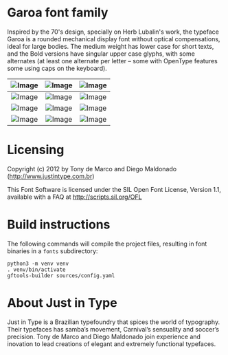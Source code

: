 # Garoa font family

Inspired by the 70's design, specially on Herb Lubalin's work, the typeface Garoa is a rounded mechanical display font without optical compensations, ideal for large bodies. The medium weight has lower case for short texts, and the Bold versions have singular upper case glyphs, with some alternates (at least one alternate per letter – some with OpenType features some using caps on the keyboard).

| ![Image](https://raw.githubusercontent.com/felipesanches/Garoa/refs/heads/main/images/image-01.png) | ![Image](https://raw.githubusercontent.com/felipesanches/Garoa/refs/heads/main/images/image-02.png) | ![Image](https://raw.githubusercontent.com/felipesanches/Garoa/refs/heads/main/images/image-03.png) |
|:-------------------------:|:-------------------------:|:-------------------------:|
| ![Image](https://raw.githubusercontent.com/felipesanches/Garoa/refs/heads/main/images/image-04.png) | ![Image](https://raw.githubusercontent.com/felipesanches/Garoa/refs/heads/main/images/image-05.png) | ![Image](https://raw.githubusercontent.com/felipesanches/Garoa/refs/heads/main/images/image-06.png) |
| ![Image](https://raw.githubusercontent.com/felipesanches/Garoa/refs/heads/main/images/image-07.png) | ![Image](https://raw.githubusercontent.com/felipesanches/Garoa/refs/heads/main/images/image-08.png) | ![Image](https://raw.githubusercontent.com/felipesanches/Garoa/refs/heads/main/images/image-09.png) |
| ![Image](https://raw.githubusercontent.com/felipesanches/Garoa/refs/heads/main/images/image-10.png) | ![Image](https://raw.githubusercontent.com/felipesanches/Garoa/refs/heads/main/images/image-11.png) | ![Image](https://raw.githubusercontent.com/felipesanches/Garoa/refs/heads/main/images/image-12.png) |

# Licensing

Copyright (c) 2012 by Tony de Marco and Diego Maldonado (http://www.justintype.com.br)

This Font Software is licensed under the SIL Open Font License, Version 1.1, available with a FAQ at http://scripts.sil.org/OFL

# Build instructions

The following commands will compile the project files, resulting in font binaries in a `fonts` subdirectory:

```
python3 -m venv venv
. venv/bin/activate
gftools-builder sources/config.yaml
```

# About Just in Type

​Just in Type is a Brazilian typefoundry that spices the world of typography. Their typefaces has samba’s movement, Carnival’s sensuality and soccer’s precision. Tony de Marco and Diego Maldonado join experience and inovation to lead creations of elegant and extremely functional typefaces.
